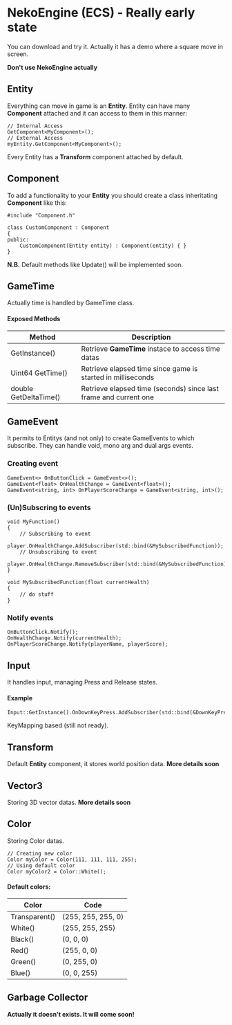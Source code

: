 # NekoEngine (ECS) - Really early state
 
You can download and try it. Actually it has a demo where a square move in screen.

**Don't use NekoEngine actually**
 
## Entity

Everything can move in game is an **Entity**. Entity can have many **Component** attached and it can access to them in this manner:

```
// Internal Access
GetComponent<MyComponent>();
// External Access
myEntity.GetComponent<MyComponent>();
```

Every Entity has a **Transform** component attached by default.

## Component

To add a functionality to your **Entity** you should create a class inheritating **Component** like this:

```
#include "Component.h"

class CustomComponent : Component
{
public:
    CustomComponent(Entity entity) : Component(entity) { }
}
```

**N.B.**
Default methods like Update() will be implemented soon.

## GameTime

Actually time is handled by GameTime class.

#### Exposed Methods

| Method | Description |
| --- | --- |
| GetInstance() | Retrieve **GameTime** instace to access time datas |
| Uint64 GetTime() | Retrieve elapsed time since game is started in milliseconds |
| double GetDeltaTime() | Retrieve elapsed time (seconds) since last frame and current one |

## GameEvent

It permits to Entitys (and not only) to create GameEvents to which subscribe. They can handle void, mono arg and dual args events.

### Creating event

```
GameEvent<> OnButtonClick = GameEvent<>();
GameEvent<float> OnHealthChange = GameEvent<float>();
GameEvent<string, int> OnPlayerScoreChange = GameEvent<string, int>();
```

### (Un)Subscring to events

```
void MyFunction() 
{
    // Subscribing to event
    player.OnHealthChange.AddSubscriber(std::bind(&MySubscribedFunction));
    // Unsubscribing to event
    player.OnHealthChange.RemoveSubscriber(std::bind(&MySubscribedFunction));
}

void MySubscribedFunction(float currentHealth)
{
    // do stuff
}

```

### Notify events

```
OnButtonClick.Notify();
OnHealthChange.Notify(currentHealth);
OnPlayerScoreChange.Notify(playerName, playerScore);
```

## Input

It handles input, managing Press and Release states.

#### Example
```
Input::GetInstance().OnDownKeyPress.AddSubscriber(std::bind(&DownKeyPress));
```

KeyMapping based (still not ready).

## Transform

Default **Entity** component, it stores world position data.
**More details soon**

## Vector3

Storing 3D vector datas.
**More details soon**

## Color

Storing Color datas.

```
// Creating new color
Color myColor = Color(111, 111, 111, 255);
// Using default color
Color myColor2 = Color::White();
```

#### Default colors:

| Color | Code |
| --- | --- |
| Transparent() | (255, 255, 255, 0) |
| White() | (255, 255, 255) |
| Black() | (0, 0, 0) |
| Red() |  (255, 0, 0) |
| Green() | (0, 255, 0) |
| Blue() | (0, 0, 255) |

## Garbage Collector

**Actually it doesn't exists. It will come soon!**
